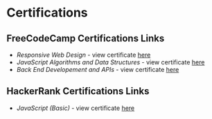 # Certifications

## FreeCodeCamp Certifications Links

- _Responsive Web Design_ - view certificate [here](https://www.freecodecamp.org/certification/p.veerendranath/responsive-web-design)
- _JavaScript Algorithms and Data Structures_ - view certificate [here](https://www.freecodecamp.org/certification/p.veerendranath/javascript-algorithms-and-data-structures)
- _Back End Developement and APIs_ - view certificate [here](https://www.freecodecamp.org/certification/p.veerendranath/back-end-development-and-apis)

## HackerRank Certifications Links

- _JavaScript (Basic)_ - view certificate [here](https://www.hackerrank.com/certificates/1ea376012061)
